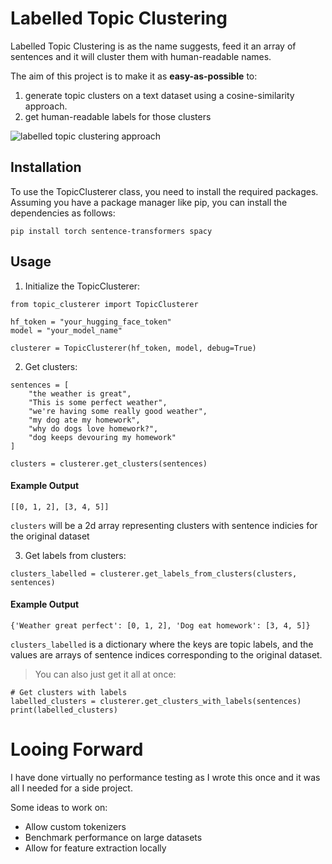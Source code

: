 # Labelled Topic Clustering

Labelled Topic Clustering is as the name suggests, feed it an array of sentences and it will cluster them with human-readable names.

The aim of this project is to make it as **easy-as-possible** to:

1. generate topic clusters on a text dataset using a cosine-similarity approach.
2. get human-readable labels for those clusters

![labelled topic clustering approach](https://github.com/tomhaydn/labelled-topic-clustering/blob/main/docs/diagram-1.png)

## Installation

To use the TopicClusterer class, you need to install the required packages. Assuming you have a package manager like pip, you can install the dependencies as follows:

`pip install torch sentence-transformers spacy`

## Usage

1. Initialize the TopicClusterer:

```
from topic_clusterer import TopicClusterer

hf_token = "your_hugging_face_token"
model = "your_model_name"

clusterer = TopicClusterer(hf_token, model, debug=True)
```

2. Get clusters:

```
sentences = [
    "the weather is great",
    "This is some perfect weather",
    "we're having some really good weather",
    "my dog ate my homework",
    "why do dogs love homework?",
    "dog keeps devouring my homework"
]

clusters = clusterer.get_clusters(sentences)
```

#### Example Output

```
[[0, 1, 2], [3, 4, 5]]
```

`clusters` will be a 2d array representing clusters with sentence indicies for the original dataset

3. Get labels from clusters:

```
clusters_labelled = clusterer.get_labels_from_clusters(clusters, sentences)
```

#### Example Output

```
{'Weather great perfect': [0, 1, 2], 'Dog eat homework': [3, 4, 5]}
```

`clusters_labelled` is a dictionary where the keys are topic labels, and the values are arrays of sentence indices corresponding to the original dataset.

> You can also just get it all at once:

```
# Get clusters with labels
labelled_clusters = clusterer.get_clusters_with_labels(sentences)
print(labelled_clusters)
```

# Looing Forward

I have done virtually no performance testing as I wrote this once and it was all I needed for a side project.

Some ideas to work on:

- Allow custom tokenizers
- Benchmark performance on large datasets
- Allow for feature extraction locally

```

```

